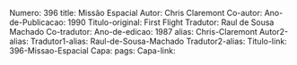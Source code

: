 Numero: 396
title: Missão Espacial
Autor: Chris Claremont
Co-autor: 
Ano-de-Publicacao: 1990
Titulo-original: First Flight
Tradutor: Raul de Sousa Machado
Co-tradutor: 
Ano-de-edicao: 1987
alias: Chris-Claremont
Autor2-alias: 
Tradutor1-alias: Raul-de-Sousa-Machado
Tradutor2-alias: 
Titulo-link: 396-Missao-Espacial
Capa: 
pags: 
Capa-link: 